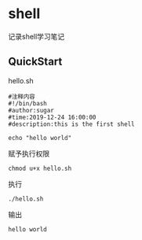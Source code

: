 # shell

记录shell学习笔记

## QuickStart
hello.sh
```shell
#注释内容
#!/bin/bash
#author:sugar
#time:2019-12-24 16:00:00
#description:this is the first shell

echo "hello world"
```
赋予执行权限
```linux
chmod u+x hello.sh
```
执行
```linux
./hello.sh
```
输出
```linux
hello world
```